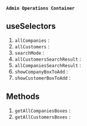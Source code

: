 #### `Admin Operations Container`

## useSelectors

1. `allCompanies` :
2. `allCustomers` :
3. `searchMode` :
4. `allCustomersSearchResult` :
5. `allCompaniesSearchResult` :
6. `showCompanyBoxToAdd` :
7. `showCustomerBoxToAdd` :

## Methods

1. `getAllCompaniesBoxes` :
2. `getAllCustomersBoxes` :
